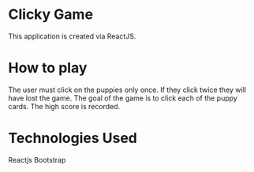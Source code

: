 # Clicky Game

This application is created via ReactJS. 


# How to play
The user must click on the puppies only once. If they click twice they will have lost the game. The goal of the game is to click each of the puppy cards. The high score is recorded. 


# Technologies Used
  Reactjs
  Bootstrap
